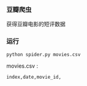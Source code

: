 ### 豆瓣爬虫
获得豆瓣电影的短评数据

### 运行
`python spider.py movies.csv`

movies.csv :
```
index,date,movie_id,
```
